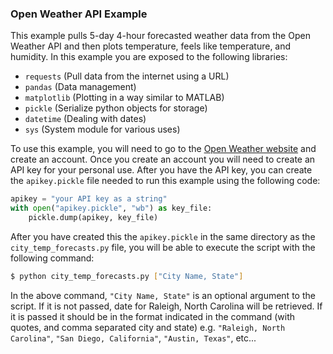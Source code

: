 ### Open Weather API Example

This example pulls 5-day 4-hour forecasted weather data from the Open Weather API and then plots temperature, feels like temperature, and humidity. In this example you are exposed to the following libraries:

* `requests` (Pull data from the internet using a URL)
* `pandas` (Data management)
* `matplotlib` (Plotting in a way similar to MATLAB)
* `pickle` (Serialize python objects for storage)
* `datetime` (Dealing with dates)
* `sys` (System module for various uses)
  
To use this example, you will need to go to the [Open Weather website](https://openweathermap.org/api) and create an account. Once you create an account you will need to create an API key for your personal use. After you have the API key, you can create the `apikey.pickle` file needed to run this example using the following code:

```python
apikey = "your API key as a string"
with open("apikey.pickle", "wb") as key_file:
    pickle.dump(apikey, key_file)
```

After you have created this the `apikey.pickle` in the same directory as the `city_temp_forecasts.py` file, you will be able to execute the script with the following command:

```bash
$ python city_temp_forecasts.py ["City Name, State"]
```

In the above command, `"City Name, State"` is an optional argument to the script. If it is not passed, date for Raleigh, North Carolina will be retrieved. If it is passed it should be in the format indicated in the command (with quotes, and comma separated city and state) e.g. `"Raleigh, North Carolina"`, `"San Diego, California"`, `"Austin, Texas"`, etc... 
